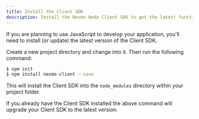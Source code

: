 ```yaml
---
title: Install the Client SDK
description: Install the Nexmo Node Client SDK to get the latest functionality for building Programmable Conversation apps.
---
```


If you are planning to use JavaScript to develop your application, you'll need to install (or update) the latest version of the Client SDK.

Create a new project directory and change into it. Then run the following command:

``` bash
$ npm init
$ npm install nexmo-client --save
```

This will install the Client SDK into the `node_modules` directory within your project folder.

If you already have the Client SDK installed the above command will upgrade your Client SDK to the latest version.
